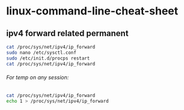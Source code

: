 # linux-command-line-cheat-sheet


## ipv4 forward related permanent

```sh
cat /proc/sys/net/ipv4/ip_forward
sudo nano /etc/sysctl.conf
sudo /etc/init.d/procps restart
cat /proc/sys/net/ipv4/ip_forward
```

###### For temp on any session:
```sh
cat /proc/sys/net/ipv4/ip_forward
echo 1 > /proc/sys/net/ipv4/ip_forward
```

